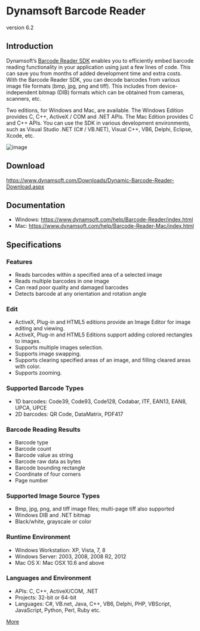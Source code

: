 Dynamsoft Barcode Reader
=========
version 6.2

Introduction
-----------

Dynamsoft’s [Barcode Reader SDK][1] enables you to efficiently embed barcode reading functionality in your application using just a few lines of code. This can save you from months of added development time and extra costs. With the Barcode Reader SDK, you can decode barcodes from various image file formats (bmp, jpg, png and tiff). This includes from device-independent bitmap (DIB) formats which can be obtained from cameras, scanners, etc.

Two editions, for Windows and Mac, are available. The Windows Edition provides C, C++, ActiveX / COM and .NET APIs. The Mac Edition provides C and C++ APIs. You can use the SDK in various development environments, such as Visual Studio .NET (C# / VB.NET), Visual C++, VB6, Delphi, Eclipse, Xcode, etc.

![image](https://www.codepool.biz/wp-content/uploads/2015/08/dbr_3_0_screenshot.png)

Download
-----------
https://www.dynamsoft.com/Downloads/Dynamic-Barcode-Reader-Download.aspx

Documentation
--------------

* Windows: https://www.dynamsoft.com/help/Barcode-Reader/index.html
* Mac: https://www.dynamsoft.com/help/Barcode-Reader-Mac/index.html

Specifications
-----------

### Features
* Reads barcodes within a specified area of a selected image
* Reads multiple barcodes in one image
* Can read poor quality and damaged barcodes
* Detects barcode at any orientation and rotation angle

### Edit
* ActiveX, Plug-in and HTML5 editions provide an Image Editor for image editing and viewing.
* ActiveX, Plug-in and HTML5 Editions support adding colored rectangles to images.
* Supports multiple images selection.
* Supports image swapping.
* Supports clearing specified areas of an image, and filling cleared areas with color.
* Supports zooming.

### Supported Barcode Types
* 1D barcodes: Code39, Code93, Code128, Codabar, ITF, EAN13, EAN8, UPCA, UPCE
* 2D barcodes: QR Code, DataMatrix, PDF417

### Barcode Reading Results
* Barcode type
* Barcode count
* Barcode value as string
* Barcode raw data as bytes
* Barcode bounding rectangle
* Coordinate of four corners
* Page number

### Supported Image Source Types
* Bmp, jpg, png, and tiff image files; multi-page tiff also supported
* Windows DIB and .NET bitmap
* Black/white, grayscale or color

### Runtime Environment
* Windows Workstation: XP, Vista, 7, 8
* Windows Server: 2003, 2008, 2008 R2, 2012
* Mac OS X: Mac OSX 10.6 and above

### Languages and Environment
* APIs: C, C++, ActiveX/COM, .NET
* Projects: 32-bit or 64-bit
* Languages: C#, VB.net, Java, C++, VB6, Delphi, PHP, VBScript, JavaScript, Python, Perl, Ruby etc.

[More][2]


[1]:https://www.dynamsoft.com/Products/Dynamic-Barcode-Reader.aspx
[2]:https://www.dynamsoft.com/Products/Dynamic-Barcode-Reader-Feature.aspx
